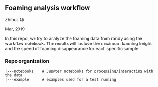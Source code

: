 ## Foaming analysis workflow

Zhihua Qi

Mar, 2019

In this repo, we try to analyze the foaming data from randy using the workflow notebook. The results will include the maximum foaming height and the speed of foaming disappearance for each specific sample.

### Repo organization

```
|---notebooks    # Jupyter notebooks for processing/interacting with the data
|---example      # examples used for a test running
```



